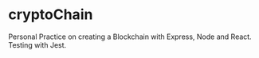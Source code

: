 # cryptoChain
Personal Practice on creating a Blockchain with Express, Node and React. Testing with Jest.

